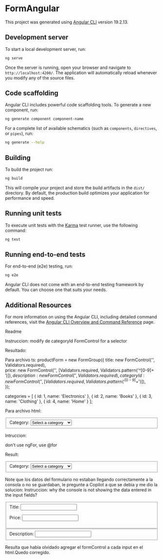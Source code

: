 # FormAngular

This project was generated using [Angular CLI](https://github.com/angular/angular-cli) version 19.2.13.

## Development server

To start a local development server, run:

```bash
ng serve
```

Once the server is running, open your browser and navigate to `http://localhost:4200/`. The application will automatically reload whenever you modify any of the source files.

## Code scaffolding

Angular CLI includes powerful code scaffolding tools. To generate a new component, run:

```bash
ng generate component component-name
```

For a complete list of available schematics (such as `components`, `directives`, or `pipes`), run:

```bash
ng generate --help
```

## Building

To build the project run:

```bash
ng build
```

This will compile your project and store the build artifacts in the `dist/` directory. By default, the production build optimizes your application for performance and speed.

## Running unit tests

To execute unit tests with the [Karma](https://karma-runner.github.io) test runner, use the following command:

```bash
ng test
```

## Running end-to-end tests

For end-to-end (e2e) testing, run:

```bash
ng e2e
```

Angular CLI does not come with an end-to-end testing framework by default. You can choose one that suits your needs.

## Additional Resources

For more information on using the Angular CLI, including detailed command references, visit the [Angular CLI Overview and Command Reference](https://angular.dev/tools/cli) page.


Readme

Instruccion:
modify de categoryId FormControl for a selector

Resultado:

Para archivo ts:
  productForm = new FormGroup({
    title: new FormControl('', Validators.required),    
    price: new FormControl('', [Validators.required, Validators.pattern('^[0-9]+$')]),
    description: new FormControl('', Validators.required),
    categoryId: new FormControl('', [Validators.required, Validators.pattern('^[0-9]+$')]),  
  });   

  categories = [
    { id: 1, name: 'Electronics' },
    { id: 2, name: 'Books' },
    { id: 3, name: 'Clothing' },
    { id: 4, name: 'Home' }
  ];

Para archivo html:

<fieldset>
  <label for="categoryId"> Category: </label>
  <select id="categoryId" name="categoryId" formControlName="categoryId" required>
    <option value="" disabled selected>Select a category</option>
    <option *ngFor="let category of categories" [value]="category.id">{{ category.name }}</option>
  </select>
</fieldset>

Intruccion:

don't use ngFor, use @for

Result:

<fieldset>
  <label for="categoryId"> Category: </label>
  <select id="categoryId" name="categoryId" formControlName="categoryId" required>
    <option value="" disabled selected>Select a category</option>
    @for (category of categories; track category.id) {
      <option [value]="category.id">{{ category.name }}</option>
    }
  </select>
</fieldset>

Note que los datos del formulario no estaban llegando correctamente a la consola o no se guardaban, le pregunte a Copilot a que se debia y me dio la solucion:
Instruccion:
why the console is not showing the data entered in the input fields?

<!-- ...existing code... -->
<fieldset>
  <label for="title">Title:</label>
  <input type="text" id="title" name="title" required formControlName="title">

  <label for="price">Price:</label>
  <input type="text" id="price" name="price" required formControlName="price">
</fieldset>
<fieldset>
  <label for="description">Description:</label>
  <input type="text" id="description" name="description" required formControlName="description">
</fieldset>
<!-- ...existing code... -->

Resulta que habia olvidado agregar el formControl a cada input en el html.Quedo corregido.

